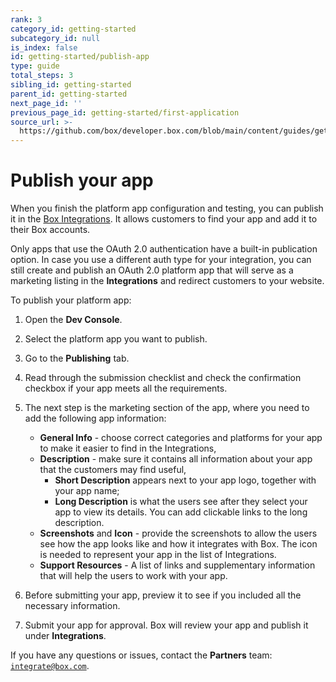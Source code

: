 ```yaml
---
rank: 3
category_id: getting-started
subcategory_id: null
is_index: false
id: getting-started/publish-app
type: guide
total_steps: 3
sibling_id: getting-started
parent_id: getting-started
next_page_id: ''
previous_page_id: getting-started/first-application
source_url: >-
  https://github.com/box/developer.box.com/blob/main/content/guides/getting-started/publish-app.md
---
```

# Publish your app

When you finish the platform app configuration and testing, you can publish
it in the [Box Integrations][integrations]. It allows customers to find
your app and add it to their Box accounts.

<Message type='warning'>

Only apps that use the OAuth 2.0 authentication have a built-in publication option. In case you use a different auth type for your integration, you can still create and publish an OAuth 2.0 platform app that will serve as a marketing listing in the **Integrations** and redirect customers to your website.

</Message>

To publish your platform app:

1. Open the **Dev Console**.
2. Select the platform app you want to publish.
3. Go to the **Publishing** tab.
4. Read through the submission checklist and check the confirmation checkbox if your app meets all the requirements.
5. The next step is the marketing section of the app, where you need to add the following app information:

    - **General Info** - choose correct categories and platforms for your app to make it easier to find in the Integrations,
    - **Description** - make sure it contains all information about your app that the customers may find useful,
        - **Short Description** appears next to your app logo, together with your app name;
        - **Long Description** is what the users see after they select your app to view its details. You can add clickable links to the long description.
    - **Screenshots** and **Icon** - provide the screenshots to allow the users see how the app looks like and how it integrates with Box. The icon is needed to represent your app in the list of Integrations.
    - **Support Resources** - A list of links and supplementary information that will help the users to work with your app.

6. Before submitting your app, preview it to see if you included all the necessary information.
7. Submit your app for approval. Box will review your app and publish it under **Integrations**.

If you have any questions or issues, contact the **Partners** team:
[`integrate@box.com`][email].

[integrations]: https://cloud.app.box.com/integrations
[email]: mailto:integrate@box.com